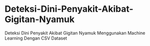 # Deteksi-Dini-Penyakit-Akibat-Gigitan-Nyamuk
Deteksi Dini Penyakit Akibat Gigitan Nyamuk Menggunakan Machine Learning Dengan CSV Dataset

